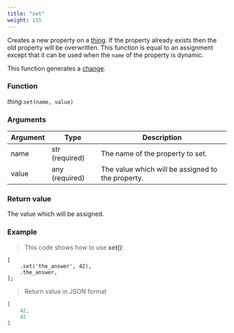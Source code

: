 ```yaml
---
title: "set"
weight: 155
---
```


Creates a new property on a [thing](..). If the property already exists then the old
property will be overwritten. This function is equal to an assignment except that
it can be used when the `name` of the property is dynamic.

This function generates a [change](../../../overview/changes).

### Function

*thing*.`set(name, value)`

### Arguments

Argument | Type | Description
-------- | ---- | -----------
name | str (required) | The name of the property to set.
value | any (required)  | The value which will be assigned to the property.

### Return value

The value which will be assigned.

### Example

> This code shows how to use ***set()***:

```thingsdb,json_response
[
    .set('the_answer', 42),
    .the_answer,
];
```

> Return value in JSON format

```json
[
    42,
    42
]
```
